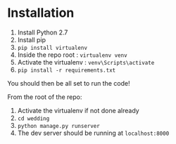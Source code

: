 # Installation

1. Install Python 2.7
2. Install pip
3. `pip install virtualenv`
4. Inside the repo root : `virtualenv venv`
5. Activate the virtualenv : `venv\Scripts\activate`
6. `pip install -r requirements.txt`

You should then be all set to run the code!

From the root of the repo:
1. Activate the virtualenv if not done already
2. `cd wedding`
3. `python manage.py runserver`
4. The dev server should be running at `localhost:8000`